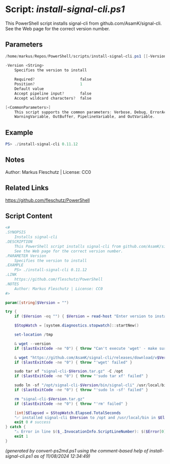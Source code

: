 Script: *install-signal-cli.ps1*
========================

This PowerShell script installs signal-cli from github.com/AsamK/signal-cli.
See the Web page for the correct version number.

Parameters
----------
```powershell
/home/markus/Repos/PowerShell/scripts/install-signal-cli.ps1 [[-Version] <String>] [<CommonParameters>]

-Version <String>
    Specifies the version to install
    
    Required?                    false
    Position?                    1
    Default value                
    Accept pipeline input?       false
    Accept wildcard characters?  false

[<CommonParameters>]
    This script supports the common parameters: Verbose, Debug, ErrorAction, ErrorVariable, WarningAction, 
    WarningVariable, OutBuffer, PipelineVariable, and OutVariable.
```

Example
-------
```powershell
PS> ./install-signal-cli 0.11.12

```

Notes
-----
Author: Markus Fleschutz | License: CC0

Related Links
-------------
https://github.com/fleschutz/PowerShell

Script Content
--------------
```powershell
<#
.SYNOPSIS
	Installs signal-cli 
.DESCRIPTION
	This PowerShell script installs signal-cli from github.com/AsamK/signal-cli.
	See the Web page for the correct version number.
.PARAMETER Version
	Specifies the version to install
.EXAMPLE
	PS> ./install-signal-cli 0.11.12
.LINK
	https://github.com/fleschutz/PowerShell
.NOTES
	Author: Markus Fleschutz | License: CC0
#>

param([string]$Version = "")

try {
	if ($Version -eq "") { $Version = read-host "Enter version to install (see https://github.com/AsamK/signal-cli)" }

	$StopWatch = [system.diagnostics.stopwatch]::startNew()

	set-location /tmp

	& wget --version
	if ($lastExitCode -ne "0") { throw "Can't execute 'wget' - make sure wget is installed and available" }

	& wget "https://github.com/AsamK/signal-cli/releases/download/v$Version/signal-cli-$($Version).tar.gz"
	if ($lastExitCode -ne "0") { throw "'wget' failed" }

	sudo tar xf "signal-cli-$Version.tar.gz" -C /opt
	if ($lastExitCode -ne "0") { throw "'sudo tar xf' failed" }

	sudo ln -sf "/opt/signal-cli-$Version/bin/signal-cli" /usr/local/bin/
	if ($lastExitCode -ne "0") { throw "'sudo ln -sf' failed" }

	rm "signal-cli-$Version.tar.gz"
	if ($lastExitCode -ne "0") { throw "'rm' failed" }

	[int]$Elapsed = $StopWatch.Elapsed.TotalSeconds
	"✅ installed signal-cli $Version to /opt and /usr/local/bin in $Elapsed sec"
	exit 0 # success
} catch {
	"⚠️ Error in line $($_.InvocationInfo.ScriptLineNumber): $($Error[0])"
	exit 1
}
```

*(generated by convert-ps2md.ps1 using the comment-based help of install-signal-cli.ps1 as of 11/08/2024 12:34:49)*
